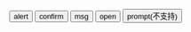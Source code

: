 <button type="button" class="layui-btn layui-btn-primary" lay-on="alert">alert</button>
<button type="button" class="layui-btn layui-btn-primary" lay-on="confirm">confirm</button>
<button type="button" class="layui-btn layui-btn-primary" lay-on="msg">msg</button>
<button type="button" class="layui-btn layui-btn-primary" lay-on="open">open</button>
<button type="button" class="layui-btn layui-btn-primary" lay-on="prompt">prompt(不支持)</button>

<!-- import layui -->
<script>
layui.use(function () {
  var $ = layui.$
  var util = layui.util;
  var sleep = function (time) {
    return $.Deferred(function (defer) {
      setTimeout(function () {
        defer.resolve();
      }, time)
    })
  }
  var enableBtnAsync = true;

  util.on({
    alert: function () {
      layer.alert('对话框内容', {
        btnAsync: enableBtnAsync,
      }, function (index, layero, that, loading) {
        var defer = $.Deferred();
        loading && loading(true);
        sleep(1000).then(defer.resolve);
        return defer.promise();
      });
    },
    confirm: function () {
      layer.confirm('一个询问框的示例？', {
        btnAsync: enableBtnAsync,
        btn: ['确定', '关闭'] //按钮
      }, function (index, layero, that, loading) {
        var defer = $.Deferred();
        loading && loading(true);
        sleep(1000).then(defer.resolve);
        return defer.promise();
      });
    },
    msg: function () {
      layer.msg('第二个回调', {
        btnAsync: enableBtnAsync,
        time: 20000, // 20s 后自动关闭
        btn: ['明白了', '知道了'],
        btn1: function (index, layero, that, loading) {
          var defer = $.Deferred();
          loading && loading(true);
          sleep(1000).then(defer.resolve);
          return defer.promise();
        }
      });
    },
    open: function () {
      layer.open({
        btnAsync: enableBtnAsync,
        type: 1,
        area: ['500px', '300px'],
        btn: ['确定', '关闭'],
        btn1: function (index, layero, that, loading) {
          var defer = $.Deferred();
          loading && loading(true);
          sleep(1000).then(defer.resolve);
          return defer.promise();
        },
        btn2: function (index, layero, that, loading) {
          var defer = $.Deferred();
          loading && loading(true);
          sleep(1000).then(defer.resolve);
          return defer.promise();
        }
      })
    },
    // 不支持 btnAsync
    prompt: function () {
      layer.prompt({
        formType: 2,
        value: '初始值',
        title: '请输入值',
        area: ['500px', '300px'] // 自定义文本域宽高
      }, function (value, index, elem) {
        alert(value);
        layer.close(index);
      });
    }
  })
}); 
</script>
